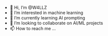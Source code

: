 - 👋 Hi, I’m @W4LLZ
- 👀 I’m interested in machine learning 
- 🌱 I’m currently learning AI prompting
- 💞️ I’m looking to collaborate on AI/ML projects
- 📫 How to reach me ...

<!---
W4LLZ/W4LLZ is a ✨ special ✨ repository because its `README.md` (this file) appears on your GitHub profile.
You can click the Preview link to take a look at your changes.
--->
